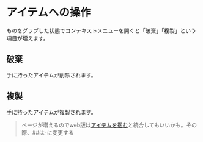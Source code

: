# アイテムへの操作
ものをグラブした状態でコンテキストメニューを開くと「破棄」「複製」という項目が増えます。

## 破棄
手に持ったアイテムが削除されます。

## 複製
手に持ったアイテムが複製されます。

> ページが増えるのでweb版は[アイテムを掴む](BasicControls/grabItems.md)と統合してもいいかも。その際、##は-に変更する